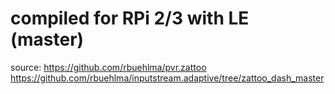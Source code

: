 # compiled for RPi 2/3 with LE (master)
source: 
https://github.com/rbuehlma/pvr.zattoo
https://github.com/rbuehlma/inputstream.adaptive/tree/zattoo_dash_master 

